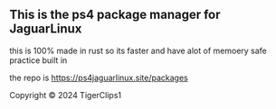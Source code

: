 ## This is the ps4 package manager for JaguarLinux

this is 100% made in rust so its faster and have alot of memoery safe practice built in

the repo is  https://ps4jaguarlinux.site/packages

Copyright © 2024 TigerClips1
